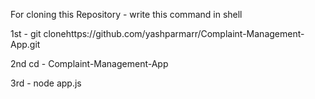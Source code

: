 For cloning this Repository - write this command in shell

1st - git clonehttps://github.com/yashparmarr/Complaint-Management-App.git

2nd cd - Complaint-Management-App

3rd - node app.js
